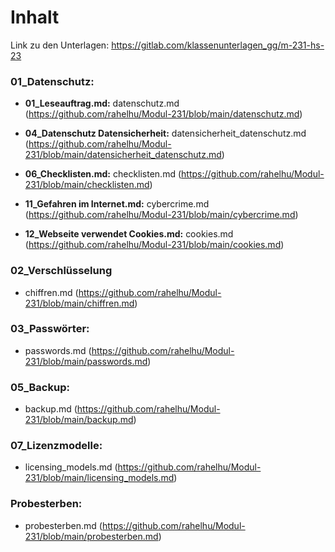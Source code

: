 # Inhalt

Link zu den Unterlagen: https://gitlab.com/klassenunterlagen_gg/m-231-hs-23

### 01_Datenschutz:
- **01_Leseauftrag.md:** datenschutz.md
  (https://github.com/rahelhu/Modul-231/blob/main/datenschutz.md)
  
- **04_Datenschutz Datensicherheit:** datensicherheit_datenschutz.md
  (https://github.com/rahelhu/Modul-231/blob/main/datensicherheit_datenschutz.md)
  
- **06_Checklisten.md:** checklisten.md
  (https://github.com/rahelhu/Modul-231/blob/main/checklisten.md)
  
- **11_Gefahren im Internet.md:** cybercrime.md
  (https://github.com/rahelhu/Modul-231/blob/main/cybercrime.md)

- **12_Webseite verwendet Cookies.md:** cookies.md
  (https://github.com/rahelhu/Modul-231/blob/main/cookies.md)

### 02_Verschlüsselung
- chiffren.md
  (https://github.com/rahelhu/Modul-231/blob/main/chiffren.md)

### 03_Passwörter:
- passwords.md
  (https://github.com/rahelhu/Modul-231/blob/main/passwords.md)

### 05_Backup:
- backup.md
  (https://github.com/rahelhu/Modul-231/blob/main/backup.md)

### 07_Lizenzmodelle:
- licensing_models.md
  (https://github.com/rahelhu/Modul-231/blob/main/licensing_models.md)

### Probesterben:
- probesterben.md
  (https://github.com/rahelhu/Modul-231/blob/main/probesterben.md)
